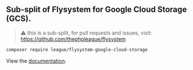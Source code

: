 ## Sub-split of Flysystem for Google Cloud Storage (GCS).

> ⚠️ this is a sub-split, for pull requests and issues, visit: https://github.com/thephpleague/flysystem

```bash
composer require league/flysystem-google-cloud-storage
```

View the [documentation](https://flysystem.thephpleague.com/docs/adapter/google-cloud-storage/).
